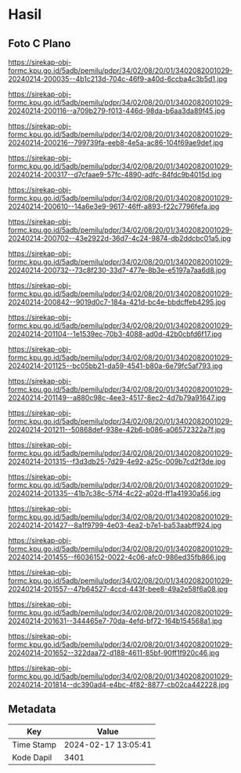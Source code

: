 # Hasil

## Foto C Plano

https://sirekap-obj-formc.kpu.go.id/5adb/pemilu/pdpr/34/02/08/20/01/3402082001029-20240214-200035--4b1c213d-704c-46f9-a40d-6ccba4c3b5d1.jpg

https://sirekap-obj-formc.kpu.go.id/5adb/pemilu/pdpr/34/02/08/20/01/3402082001029-20240214-200116--a709b279-f013-446d-98da-b6aa3da89f45.jpg

https://sirekap-obj-formc.kpu.go.id/5adb/pemilu/pdpr/34/02/08/20/01/3402082001029-20240214-200216--799739fa-eeb8-4e5a-ac86-104f69ae9def.jpg

https://sirekap-obj-formc.kpu.go.id/5adb/pemilu/pdpr/34/02/08/20/01/3402082001029-20240214-200317--d7cfaae9-57fc-4890-adfc-84fdc9b4015d.jpg

https://sirekap-obj-formc.kpu.go.id/5adb/pemilu/pdpr/34/02/08/20/01/3402082001029-20240214-200610--14a6e3e9-9617-46ff-a893-f22c7796fefa.jpg

https://sirekap-obj-formc.kpu.go.id/5adb/pemilu/pdpr/34/02/08/20/01/3402082001029-20240214-200702--43e2922d-36d7-4c24-9874-db2ddcbc01a5.jpg

https://sirekap-obj-formc.kpu.go.id/5adb/pemilu/pdpr/34/02/08/20/01/3402082001029-20240214-200732--73c8f230-33d7-477e-8b3e-e5197a7aa6d8.jpg

https://sirekap-obj-formc.kpu.go.id/5adb/pemilu/pdpr/34/02/08/20/01/3402082001029-20240214-200842--9019d0c7-184a-421d-bc4e-bbdcffeb4295.jpg

https://sirekap-obj-formc.kpu.go.id/5adb/pemilu/pdpr/34/02/08/20/01/3402082001029-20240214-201104--1e1539ec-70b3-4088-ad0d-42b0cbfd6f17.jpg

https://sirekap-obj-formc.kpu.go.id/5adb/pemilu/pdpr/34/02/08/20/01/3402082001029-20240214-201125--bc05bb21-da59-4541-b80a-6e79fc5af793.jpg

https://sirekap-obj-formc.kpu.go.id/5adb/pemilu/pdpr/34/02/08/20/01/3402082001029-20240214-201149--a880c98c-4ee3-4517-8ec2-4d7b79a91647.jpg

https://sirekap-obj-formc.kpu.go.id/5adb/pemilu/pdpr/34/02/08/20/01/3402082001029-20240214-201211--50868def-938e-42b6-b086-a06572322a7f.jpg

https://sirekap-obj-formc.kpu.go.id/5adb/pemilu/pdpr/34/02/08/20/01/3402082001029-20240214-201315--f3d3db25-7d29-4e92-a25c-009b7cd2f3de.jpg

https://sirekap-obj-formc.kpu.go.id/5adb/pemilu/pdpr/34/02/08/20/01/3402082001029-20240214-201335--41b7c38c-57f4-4c22-a02d-ff1a41930a56.jpg

https://sirekap-obj-formc.kpu.go.id/5adb/pemilu/pdpr/34/02/08/20/01/3402082001029-20240214-201427--8a1f9799-4e03-4ea2-b7e1-ba53aabff924.jpg

https://sirekap-obj-formc.kpu.go.id/5adb/pemilu/pdpr/34/02/08/20/01/3402082001029-20240214-201455--f6036152-0022-4c06-afc0-986ed35fb866.jpg

https://sirekap-obj-formc.kpu.go.id/5adb/pemilu/pdpr/34/02/08/20/01/3402082001029-20240214-201557--47b64527-4ccd-443f-bee8-49a2e58f6a08.jpg

https://sirekap-obj-formc.kpu.go.id/5adb/pemilu/pdpr/34/02/08/20/01/3402082001029-20240214-201631--344465e7-70da-4efd-bf72-164b154568a1.jpg

https://sirekap-obj-formc.kpu.go.id/5adb/pemilu/pdpr/34/02/08/20/01/3402082001029-20240214-201652--322daa72-d188-4611-85bf-90ff1f920c46.jpg

https://sirekap-obj-formc.kpu.go.id/5adb/pemilu/pdpr/34/02/08/20/01/3402082001029-20240214-201814--dc390ad4-e4bc-4f82-8877-cb02ca442228.jpg


## Metadata

| Key        | Value               |
| ---------- | ------------------- |
| Time Stamp | 2024-02-17 13:05:41 |
| Kode Dapil | 3401                |



